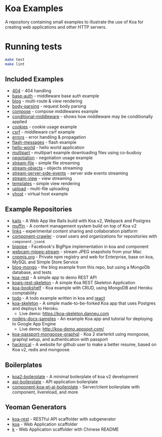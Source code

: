 # Koa Examples

  A repository containing small examples to illustrate the use of Koa
  for creating web applications and other HTTP servers.
  
# Running tests

```bash
make test
make lint
```

## Included Examples

 - [404](404) - 404 handling
 - [base-auth](base-auth) - middleware base auth example
 - [blog](blog) - multi-route & view rendering
 - [body-parsing](body-parsing) - request body parsing
 - [compose](compose) - compose middlewares example
 - [conditional-middleware](conditional-middleware) - shows how middleware may be conditionally applied
 - [cookies](cookies) - cookie usage example
 - [csrf](csrf) - middleware csrf example
 - [errors](errors) - error handling & propagation
 - [flash-messages](flash-messages) - flash example
 - [hello-world](hello-world) - hello world application
 - [multipart](multipart) - multipart example downloading files using co-busboy
 - [negotiation](negotiation) - negotiation usage example
 - [stream-file](stream-file) - simple file streaming
 - [stream-objects](stream-objects) - objects streaming
 - [stream-server-side-events](stream-server-side-events) - server side events streaming
 - [stream-view](stream-view) - view streaming
 - [templates](templates) - simple view rendering
 - [upload](upload) - multi-file uploading
 - [vhost](vhost) - virtual host example

## Example Repositories

 - [kails](https://github.com/embbnux/kails) - A Web App like Rails build with Koa v2, Webpack and Postgres
 - [muffin](https://github.com/muffinjs/server) - A content management system build on top of Koa v2
 - [links](https://github.com/juliangruber/links) - experimental content sharing and collaboration platform
 - [component-crawler](https://github.com/component/crawler.js) - crawl users and organizations for repositories with `component.json`s
 - [bigpipe](https://github.com/jonathanong/bigpipe-example) - Facebook's BigPipe implementation in koa and component
 - [webcam-mjpeg-stream](https://github.com/jonathanong/webcam-mjpeg-stream) - stream JPEG snapshots from your Mac
 - [cnpmjs.org](https://github.com/cnpm/cnpmjs.org) - Private npm registry and web for Enterprise, base on koa, MySQL and Simple Store Service
 - [blog-mongo](https://github.com/marcusoftnet/koablog-mongo) - the blog example from this repo, but using a MongoDb database, and tests
 - [koa-rest](https://github.com/hemanth/koa-rest) - A simple app to demo REST API
 - [koajs-rest-skeleton](https://github.com/ria-com/node-koajs-rest-skeleton) - A simple Koa REST Skeleton Application
 - [koa-bookshelf](https://github.com/Tomsqualm/koa-bookshelf) - Koa example with CRUD, using MongoDB and Heroku comptability
 - [todo](https://github.com/koajs/todo) - A todo example written in koa and [react](http://facebook.github.io/react/)
 - [koa-skeleton](https://github.com/danneu/koa-skeleton) - A simple made-to-be-forked Koa app that uses Postgres and deploys to Heroku.
     - Live demo: <https://koa-skeleton.danneu.com>
 - [nodejs-docs-samples](https://github.com/GoogleCloudPlatform/nodejs-docs-samples/tree/master/appengine/koa) - An example Koa app and tutorial for deploying to Google App Engine
     - Live demo: <http://koa-demo.appspot.com/>
 - [koa-passport-mongoose-graphql](https://github.com/sibeliusseraphini/koa-passport-mongoose-graphql) - Koa 2 starterkit using mongoose, graphql setup, and authentication with passport
 - [hacknical](https://github.com/ecmadao/hacknical) - A website for github user to make a better resume, based on Koa v2, redis and mongoose.

## Boilerplates

 - [koa2-boilerplate](https://github.com/geekplux/koa2-boilerplate) - A minimal boilerplate of koa v2 development
 - [api-boilerplate](https://github.com/koajs/api-boilerplate) - API application boilerplate
 - [component-koa-et-al-boilerplate](https://github.com/sunewt/component-koa-et-al-boilerplate) - Server/client boilerplate with component, livereload, and more  

## Yeoman Generators
 - [koa-rest](https://github.com/PatrickWolleb/generator-koa-rest) - RESTful API scaffolder with subgenerator  
 - [koa](https://github.com/peter-vilja/generator-koa) - Web Application scaffolder
 - [k](https://github.com/minghe/generator-k) -  Web Application scaffolder with Chinese README
